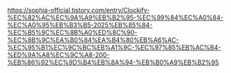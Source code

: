 
https://sophia-official.tistory.com/entry/Clockify-%EC%82%AC%EC%9A%A9%EB%B2%95-%EC%99%84%EC%A0%84-%EC%A0%95%EB%B3%B5-2025%EB%85%84-%EC%B5%9C%EC%8B%A0%ED%8C%90-%EC%8B%9C%EA%B0%84%EA%B4%80%EB%A6%AC-%EC%95%B1%EC%9C%BC%EB%A1%9C-%EC%97%85%EB%AC%B4-%ED%9A%A8%EC%9C%A8-200-%EB%86%92%EC%9D%B4%EB%8A%94-%EB%B0%A9%EB%B2%95

